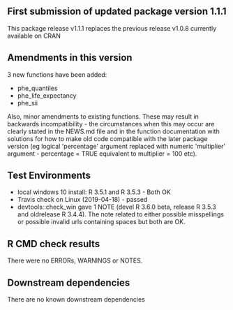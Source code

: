 
## First submission of updated package version 1.1.1
This package release v1.1.1 replaces the previous release v1.0.8 currently available on CRAN

## Amendments in this version
3 new functions have been added:  

* phe_quantiles
* phe_life_expectancy
* phe_sii

Also, minor amendments to existing functions.  These may result in backwards incompatibility - the circumstances when this may occur are clearly stated in the NEWS.md file and in the function documentation with solutions for how to make old code compatible with the later package version (eg logical 'percentage' argument replaced with numeric 'multiplier' argument - percentage = TRUE equivalent to multiplier = 100 etc).

## Test Environments
* local windows 10 install: R 3.5.1 and R 3.5.3 - Both OK
* Travis check on Linux (2019-04-18) - passed
* devtools::check_win gave 1 NOTE (devel R 3.6.0 beta, release R 3.5.3 and oldrelease R 3.4.4).  The note related to either possible misspellings or possible invalid urls containing spaces but both are OK.

## R CMD check results
There were no ERRORs, WARNINGS or NOTES.

## Downstream dependencies
There are no known downstream dependencies
